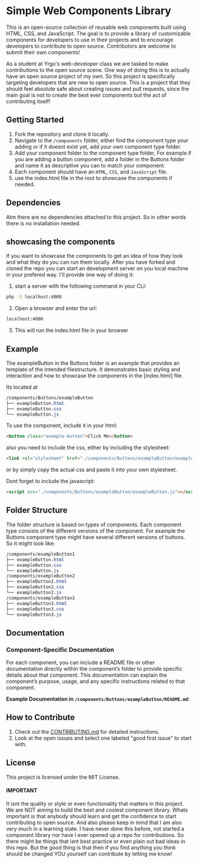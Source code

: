 # Simple Web Components Library

This is an open-source collection of reusable web components built using HTML, CSS, and JavaScript. The goal is to provide a library of customizable components for developers to use in their projects and to encourage developers to contribute to open source. Contributors are welcome to submit their own components!

As a student at Yrgo's web-developer class we are tasked to make contributions to the open source scene. One way of doing this is to actually have an open source project of my own. So this project is specifically targeting developers that are new to open source. This is a project that they should feel absolute safe about creating issues and pull requests, since the main goal is not to create the best ever components but the act of contributing itself!

## Getting Started

1. Fork the repository and clone it locally.
2. Navigate to the `/components` folder, either find the component type your adding or if it doesnt exist yet, add your own component type folder.
3. Add your component folder to the component type folder, For example if you are adding a button component, add a folder in the Buttons folder and name it as descriptive you can to match your component.
4. Each component should have an `HTML`, `CSS`, and `JavaScript` file.
5. use the index.html file in the root to showcase the components if needed.

## Dependencies

Atm there are no dependencies attached to this project. So in other words there is no installation needed.

## showcasing the components

If you want to showcase the components to get an idea of how they look and what they do you can run them locally. After you have forked and cloned the repo you can start an development server on you local machine in your prefered way. I'll provide one way of doing it: 
1. start a server with the following command in your CLI: 
```bash
php -S localhost:4000
```
2. Open a browser and enter the url:
 ```bash 
 localhost:4000 
 ```
3. This will run the index.html file in your browser

## Example

The exampleButton in the Buttons folder is an example that provides an template of the intended filestructure. It demonstrates basic styling and interaction and how to showcase the components in the [index.html] file. 

Its located at 
```css
/components/Buttons/exampleButton
├── exampleButton.html
├── exampleButton.css
└── exampleButton.js
```
To use the component, include it in your html: 
```html
<button class="example-button">Click Me</button>
```

also you need to include the css, either by including the stylesheet: 
```html
<link rel="stylesheet" href="./components/Buttons/exampleButton/exampleButton.css">
```
or by simply copy the actual css and paste it into your own stylesheet. 

Dont forget to include the javascript: 
```html
<script src="./components/Buttons/exampleButton/exampleButton.js"></script>
```

## Folder Structure

The folder structure is based on types of components. Each component type consists of the different versions of the component. For example the Buttons component type might have several different versions of buttons. So it might look like: 

```css
/components/exampleButton1
├── exampleButton.html
├── exampleButton.css
└── exampleButton.js
/components/exampleButton2
├── exampleButton2.html
├── exampleButton2.css
└── exampleButton2.js
/components/exampleButton3
├── exampleButton3.html
├── exampleButton3.css
└── exampleButton3.js
```

## Documentation

### **Component-Specific Documentation**

For each component, you can include a README file or other documentation directly within the component’s folder to provide specific details about that component. This documentation can explain the component’s purpose, usage, and any specific instructions related to that component.

**Example Documentation in `/components/Buttons/exampleButton/README.md`:**

## How to Contribute

1. Check out the [CONTRIBUTING.md](CONTRIBUTING.md) for detailed instructions.
2. Look at the open issues and select one labeled "good first issue" to start with.

## License

This project is licensed under the MIT License.

#### IMPORTANT
It isnt the quality or style or even functionality that matters in this project. We are NOT aiming to build the best and coolest component library. Whats important is that anybody should learn and get the confidence to start contributing to open source. And also please keep in mind that I am also very much in a learning state. I have never done this before, not started a component library nor have I ever opened up a repo for contributions. So there might be things that isnt best practice or even plain  out bad ideas in this repo. But the good thing is that then if you find anything you think should be changed YOU yourself can contribute by letting me know!